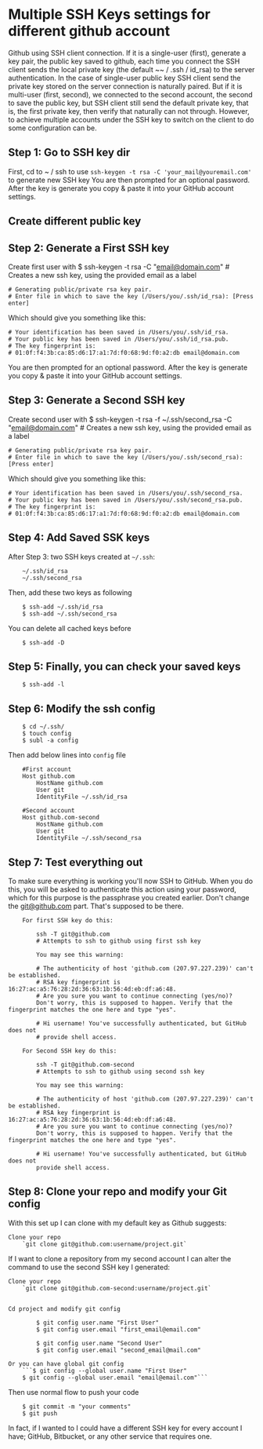 Multiple SSH Keys settings for different github account
=================================================================

Github using SSH client connection. If it is a single-user (first), generate a key pair, the public key saved to github, each time you connect the SSH client sends the local private key (the default ~~ / .ssh / id_rsa) to the server authentication. In the case of single-user public key SSH client send the private key stored on the server connection is naturally paired. But if it is multi-user (first, second), we connected to the second account, the second to save the public key, but SSH client still send the default private key, that is, the first private key, then verify that naturally can not through. However, to achieve multiple accounts under the SSH key to switch on the client to do some configuration can be.

Step 1: Go to SSH key dir
---------------------------------
First, cd to ~ / ssh to use `ssh-keygen -t rsa -C 'your_mail@youremail.com'` to generate new SSH key
You are then prompted for an optional password. After the key is generate you copy & paste it into your GitHub account settings.

Create different public key
---------------------------------

Step 2: Generate a First SSH key
---------------------------------
Create first user with
	$ ssh-keygen -t rsa -C "email@domain.com"
	# Creates a new ssh key, using the provided email as a label

	# Generating public/private rsa key pair.
	# Enter file in which to save the key (/Users/you/.ssh/id_rsa): [Press enter]

Which should give you something like this:

	# Your identification has been saved in /Users/you/.ssh/id_rsa.
	# Your public key has been saved in /Users/you/.ssh/id_rsa.pub.
	# The key fingerprint is:
	# 01:0f:f4:3b:ca:85:d6:17:a1:7d:f0:68:9d:f0:a2:db email@domain.com

You are then prompted for an optional password. After the key is generate you copy & paste it into your GitHub account settings.

Step 3: Generate a Second SSH key
---------------------------------
Create second user with
	$ ssh-keygen -t rsa -f ~/.ssh/second_rsa -C "email@domain.com"
	# Creates a new ssh key, using the provided email as a label

	# Generating public/private rsa key pair.
	# Enter file in which to save the key (/Users/you/.ssh/second_rsa): [Press enter]

Which should give you something like this:

	# Your identification has been saved in /Users/you/.ssh/second_rsa.
	# Your public key has been saved in /Users/you/.ssh/second_rsa.pub.
	# The key fingerprint is:
	# 01:0f:f4:3b:ca:85:d6:17:a1:7d:f0:68:9d:f0:a2:db email@domain.com

Step 4: Add Saved SSK keys
---------------------------------
After Step 3: two SSH keys created at `~/.ssh`:
```    
	~/.ssh/id_rsa
	~/.ssh/second_rsa

```
Then, add these two keys as following
```
	$ ssh-add ~/.ssh/id_rsa
	$ ssh-add ~/.ssh/second_rsa
```
You can delete all cached keys before
```
	$ ssh-add -D
```	
Step 5: Finally, you can check your saved keys
---------------------------------
```
	$ ssh-add -l
```

Step 6: Modify the ssh config
---------------------------------
```
	$ cd ~/.ssh/
	$ touch config
	$ subl -a config
```
Then add below lines into `config` file
```
	#First account
	Host github.com
		HostName github.com
		User git
		IdentityFile ~/.ssh/id_rsa

	#Second account
	Host github.com-second
		HostName github.com
		User git
		IdentityFile ~/.ssh/second_rsa
```		
Step 7: Test everything out
---------------------------------
To make sure everything is working you'll now SSH to GitHub. When you do this, you will be asked to authenticate this action using your password, which for this purpose is the passphrase you created earlier. Don't change the git@github.com part. That's supposed to be there.
```	
	For first SSH key do this:

		ssh -T git@github.com
		# Attempts to ssh to github using first ssh key
 
		You may see this warning:

		# The authenticity of host 'github.com (207.97.227.239)' can't be established.
		# RSA key fingerprint is 16:27:ac:a5:76:28:2d:36:63:1b:56:4d:eb:df:a6:48.
		# Are you sure you want to continue connecting (yes/no)?
		Don't worry, this is supposed to happen. Verify that the fingerprint matches the one here and type "yes".

		# Hi username! You've successfully authenticated, but GitHub does not
		# provide shell access.
		
	For Second SSH key do this:

		ssh -T git@github.com-second
		# Attempts to ssh to github using second ssh key

		You may see this warning:

		# The authenticity of host 'github.com (207.97.227.239)' can't be established.
		# RSA key fingerprint is 16:27:ac:a5:76:28:2d:36:63:1b:56:4d:eb:df:a6:48.
		# Are you sure you want to continue connecting (yes/no)?
		Don't worry, this is supposed to happen. Verify that the fingerprint matches the one here and type "yes".

		# Hi username! You've successfully authenticated, but GitHub does not
		provide shell access.
```	


Step 8: Clone your repo and modify your Git config
---------------------------------------------
With this set up I can clone with my default key as Github suggests:

	Clone your repo
		`git clone git@github.com:username/project.git`

If I want to clone a repository from my second account I can alter the command to use the second SSH key I generated:
	
	Clone your repo
		`git clone git@github.com-second:username/project.git`


	Cd project and modify git config
```
		$ git config user.name "First User"
		$ git config user.email "first_email@email.com" 
 
		$ git config user.name "Second User"
		$ git config user.email "second_email@mail.com" 
```
	Or you can have global git config
		```$ git config --global user.name "First User"
		$ git config --global user.email "email@email.com"```


Then use normal flow to push your code

```	$ git add .
	$ git commit -m "your comments"
	$ git push
```

In fact, if I wanted to I could have a different SSH key for every account I have; GitHub, Bitbucket, or any other service that requires one.